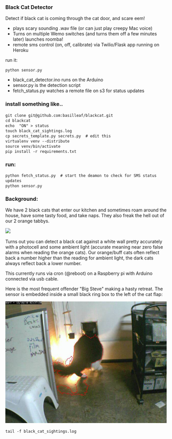 ### Black Cat Detector

Detect if black cat is coming through the cat door, and scare eem! 
- plays scary sounding .wav file (or can just play creepy Mac voice) 
- Turns on multiple Wemo switches (and turns them off a few minutes later) launches roomba! 
- remote sms control (on, off, calibrate) via Twilio/Flask app running on Heroku

run it: 
    
    python sensor.py


- black_cat_detector.ino runs on the Arduino
- sensor.py is the detection script
- fetch_status.py watches a remote file on s3 for status updates


### install something like.. 

    git clone git@github.com:basilleaf/blackcat.git
    cd blackcat
    echo  "ON" > status
    touch black_cat_sightings.log
    cp secrets_template.py secrets.py  # edit this
    virtualenv venv --distribute
    source venv/bin/activate
    pip install -r requirements.txt
    
### run:
    python fetch_status.py  # start the deamon to check for SMS status updates
    python sensor.py  


### Background:

We have 2 black cats that enter our kitchen and sometimes roam around the house, have some tasty food, and take naps. They also freak the hell out of our 2 orange tabbys.

<img src = "http://24.media.tumblr.com/e724ec40de93e65324ed1828df68da07/tumblr_mzyynrWrjc1qzaxi1o1_1280.jpg">

Turns out you can detect a black cat against a white wall pretty accurately with a photocell and some ambient light (accurate meaning near zero false alarms when reading the orange cats). Our orange/buff cats often reflect back a number higher than the reading for ambient light, the dark cats always reflect back a lower number.

This currently runs via cron (@reboot) on a Raspberry pi with Arduino connected via usb cable.

Here is the most frequent offender "Big Steve" making a hasty retreat. The sensor is embedded inside a small black ring box to the left of the cat flap:

<img src = "big_steve_gets_yelled_at.jpg">


    tail -f black_cat_sightings.log



